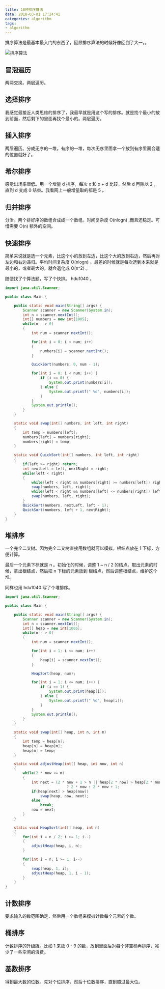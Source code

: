 ```yaml
---
title: 10种排序算法
date: 2018-03-01 17:24:41
categories: algorithm
tags:
- algorithm
---
```


排序算法是最基本最入门的东西了，回顾排序算法的时候好像回到了大一。。

![排序算法](https://ws1.sinaimg.cn/large/8a79c363gy1g1ooizvslbj20qu0gcn1e.jpg)


## 冒泡遍历
两两交换。两层遍历。

## 选择排序
我感觉最接近人类思维的排序了，我最早就是用这个写的排序。就是找个最小的放到前面，然后剩下的里面再找个最小的。两层遍历。

## 插入排序
两层遍历。分成无序的一堆，有序的一堆，每次无序里面拿一个放到有序里面合适的位置就好了。

## 希尔排序
感觉出场率很低。用一个增量 d 排序，每次 x 和 x + d 比较。然后 d 再除以 2 ，直到 d 变成 0 结束。我看网上一般增量取的都是 5 。

## 归并排序
分治。两个排好序的数组合成成一个数组。时间复杂度 O(nlogn) ,而且还稳定。可惜需要 O(n) 额外的空间。

## 快速排序
简单来说就是选一个元素，比这个小的放到左边，比这个大的放到右边，然后再对左边和右边递归。平均时间复杂度 O(nlogn) 。最差的时候就是每次选到本来就是最小的，或者最大的，就会退化成 O(n^2) 。

随便找了个算法题，写了个快排。 hdu1040 。
```Java
import java.util.Scanner;

public class Main {

    public static void main(String[] args) {
        Scanner scanner = new Scanner(System.in);
        int n = scanner.nextInt();
        int[] numbers = new int[1005];
        while(n-- > 0)
        {
            int num = scanner.nextInt();

            for(int i = 0; i < num; i++)
            {
                numbers[i] = scanner.nextInt();
            }

            QuickSort(numbers, 0, num - 1);

            for(int i = 0; i < num; i++) {
                if (i == 0) {
                    System.out.print(numbers[i]);
                } else {
                    System.out.printf(" %d", numbers[i]);
                }
            }
            System.out.println();
        }
    }

    static void swap(int[] numbers, int left, int right)
    {
        int temp = numbers[left];
        numbers[left] = numbers[right];
        numbers[right] = temp;
    }

    static void QuickSort(int[] numbers, int left, int right)
    {
        if(left >= right) return;
        int nextLeft = left, nextRight = right;
        while(left < right)
        {
            while(left < right && numbers[right] >= numbers[left]) right--;
            swap(numbers, left, right);
            while(left < right && numbers[left] <= numbers[right]) left++;
            swap(numbers, left, right);
        }
        QuickSort(numbers, nextLeft, left - 1);
        QuickSort(numbers, left + 1, nextRight);
    }
}

```

## 堆排序
一个完全二叉树。因为完全二叉树直接用数组就可以模拟。根结点放在 1 下标，方便计算。

最后一个元素下标就是 n 。初始化的时候，调整 1 ~ n / 2 的结点。取出元素的时候，拿出根结点，然后把 n 下标的元素放到 根结点，然后调整根结点，维护这个堆。

同样也用 hdu1040 写了个堆排序。
```Java
import java.util.Scanner;

public class Main {

    public static void main(String[] args) {
        Scanner scanner = new Scanner(System.in);
        int n = scanner.nextInt();
        int[] heap = new int[1005];
        while(n-- > 0)
        {
            int num = scanner.nextInt();

            for(int i = 1; i <= num; i++)
            {
                heap[i] = scanner.nextInt();
            }

            HeapSort(heap, num);

            for(int i = 1; i <= num; i++) {
                if (i == 1) {
                    System.out.print(heap[i]);
                } else {
                    System.out.printf(" %d", heap[i]);
                }
            }
            System.out.println();
        }
    }

    static void swap(int[] heap, int n, int m)
    {
        int temp = heap[n];
        heap[n] = heap[m];
        heap[m] = temp;
    }

    static void adjustHeap(int[] heap, int now, int n)
    {
        while(2 * now <= n)
        {
            int next = (2 * now + 1 > n || heap[2 * now] > heap[2 * now + 1])
                            ? 2 * now : 2 * now + 1;
            if(heap[next] > heap[now])
                swap(heap, now, next);
            else
                break;
            now = next;
        }
    }

    static void HeapSort(int[] heap, int n)
    {
        for(int i = n / 2; i >= 1; i--)
        {
            adjustHeap(heap, i, n);
        }

        for(int i = n; i >= 1; i--)
        {
            swap(heap, 1, i);
            adjustHeap(heap, 1, i - 1);
        }
    }
}

```

## 计数排序
要求输入的数范围确定，然后用一个数组来模拟计数每个元素的个数。

## 桶排序
计数排序的升级版。比如 1 来放 0 - 9 的数，放到里面后对每个非空桶再排序，减少了一些空间的浪费。

## 基数排序
得到最大数的位数。先对个位排序，然后十位数排序，直到超过最大位。